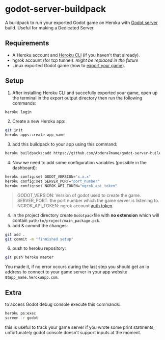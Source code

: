 # godot-server-buildpack
A buildpack to run your exported Godot game on Heroku with [Godot server](https://godotengine.org/download/server) build. 
Useful for making a Dedicated Server.

## Requirements
* A Heroku account and [Heroku CLI](https://devcenter.heroku.com/articles/heroku-cli) (if you haven't that already).
* ngrok account (for tcp tunnel). *might be replaced in the future*
* Linux exported Godot game (how to [export your game](https://docs.godotengine.org/en/stable/getting_started/workflow/export/exporting_projects.html)).
## Setup
1. After installing Heroku CLI and succefully exported your game, open up the terminal in the export output directory then run the following commands:
```bash
heroku login
```
2. Create a new Heroku app:
```bash
git init
heroku apps:create app_name
```
3. add this buildpack to your app using this command:
```bash
heroku buildpacks:add https://github.com/Abdera7mane/godot-server-buildpack/
```
4. Now we need to add some configuration variables (possible in the dashboard):
```bash
heroku config:set GODOT_VERSION="x.x.x"
heroku config:set SERVER_PORT="port_number"
heroku config:set NGROK_API_TOKEN="ngrok_api_token"
```
> GODOT_VERSION: Version of godot used to create the game.  
> SERVER_PORT: the port number which the game server is listening to.  
> NGROK_API_TOKEN: ngrok account [auth token](https://dashboard.ngrok.com/auth/your-authtoken).  
4. In the project directory create `Godotpack`file with **no extension** which will contain `path/to/project/main_package.pck`.
5. add & commit the changes:
```bash
git add .
git commit -m "finnished setup"
```
6. push to heroku repository:
```bash
git push heroku master
```
You made it, if no error occurs during the last step you should get an ip address to connect to your game server in your app website  at`app_name.herokuapp.com`.
## Extra
to access Godot debug console execute this commands:
```bash
heroku ps:exec
screen -r godot
```
this is useful to track your game server if you wrote some print statments, unfortunately godot console doesn't support inputs at the moment.
